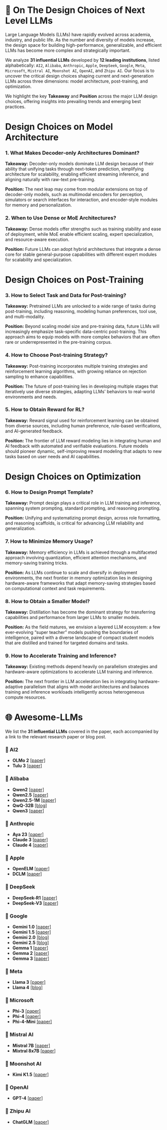 # 📘 On The Design Choices of Next Level LLMs

Large Language Models (LLMs) have rapidly evolved across academia, industry, and public life. As the number and diversity of models increase, the design space for building high-performance, generalizable, and efficient LLMs has become more complex and strategically important.

We analyze **31 influential LLMs** developed by **12 leading institutions**, listed alphabetically: `AI2`, `Alibaba`, `Anthropic`, `Apple`, `DeepSeek`, `Google`, `Meta`, `Microsoft`, `Mistral AI`, `Moonshot AI`, `OpenAI`, and `Zhipu AI`. Our focus is to uncover the critical design choices shaping current and next-generation LLMs across three dimensions: model architecture, post-training, and optimization.

We highlight the key **Takeaway** and **Position** across the major LLM design choices, offering insights into prevailing trends and emerging best practices.

# Design Choices on Model Architecture

### 1. What Makes Decoder-only Architectures Dominant?

**Takeaway:** Decoder-only models dominate LLM design because of their ability that unifying tasks through next-token prediction, simplifying architecture for scalability, enabling efficient streaming inference, and aligning naturally with raw-text pre-training.

**Position:** The next leap may come from modular extensions on top of decoder-only models, such as multimodal encoders for perception, simulators or search interfaces for interaction, and encoder-style modules for memory and personalization.

### 2. When to Use Dense or MoE Architectures?

**Takeaway:** Dense models offer strengths such as training stability and ease of deployment, while MoE enable efficient scaling, expert specialization, and resource-aware execution. 

**Position:** Future LLMs can adopt hybrid architectures that integrate a dense core for stable general-purpose capabilities with different expert modules for scalability and specialization.


# Design Choices on Post-Training

### 3. How to Select Task and Data for Post-training?

**Takeaway:** Pretrained LLMs are unlocked to a wide range of tasks during post-training, including reasoning, modeling human preferences, tool use, and multi-modality.

**Position:** Beyond scaling model size and pre-training data, future LLMs will increasingly emphasize task-specific data-centric post-training. This approach aims to equip models with more complex behaviors that are often rare or underrepresented in the pre-training corpus.


### 4. How to Choose Post-training Strategy?

**Takeaway:** Post-training incorporates multiple training strategies and reinforcement learning algorithms, with growing reliance on rejection sampling to enhance capabilities.


**Position:** The future of post-training lies in developing multiple stages that iteratively use diverse strategies, adapting LLMs' behaviors to real-world environments and needs.



### 5. How to Obtain Reward for RL?

**Takeaway:** Reward signal used for reinforcement learning can be obtained from diverse sources, including human preference, rule-based verifications, and AI-generated feedback.


**Position:** The frontier of LLM reward modeling lies in integrating human and AI feedback with automated and verifiable evaluations. Future models should pioneer dynamic, self-improving reward modeling that adapts to new tasks based on user needs and AI capabilities.


# Design Choices on Optimization

### 6. How to Design Prompt Template?

**Takeaway:** Prompt design plays a critical role in LLM training and inference, spanning system prompting, standard prompting, and reasoning prompting.


**Position:** Unifying and systematizing prompt design, across role formatting, and reasoning scaffolds, is critical for advancing LLM reliability and generalization.


### 7. How to Minimize Memory Usage?

**Takeaway:** Memory efficiency in LLMs is achieved through a multifaceted approach involving quantization, efficient attention mechanisms, and memory-saving training tricks.

**Position:** As LLMs continue to scale and diversify in deployment environments, the next frontier in memory optimization lies in designing hardware-aware frameworks that adapt memory-saving strategies based on computational context and task requirements.


### 8. How to Obtain a Smaller Model?

**Takeaway:** Distillation has become the dominant strategy for transferring capabilities and performance from larger LLMs to smaller models. 


**Position:** As the field matures, we envision a layered LLM ecosystem: a few ever-evolving “super teacher” models pushing the boundaries of intelligence, paired with a diverse landscape of compact student models that are distilled and trained for targeted domains and tasks.


### 9. How to Accelerate Training and Inference?

**Takeaway:** Existing methods depend heavily on parallelism strategies and hardware-aware optimizations to accelerate LLM training and inference.


**Position:** The next frontier in LLM acceleration lies in integrating hardware-adaptive parallelism that aligns with model architectures and balances training and inference workloads intelligently across heterogeneous compute resources.



# 🌐 Awesome-LLMs

We list the **31 influential LLMs** covered in the paper, each accompanied by a link to the relevant research paper or blog post.

### 🏢 AI2
- **OLMo 2** [[paper]](https://arxiv.org/pdf/2501.00656)  
- **Tulu 3** [[paper]](https://arxiv.org/pdf/2411.15124)

### 🏢 Alibaba
- **Qwen2** [[paper]](https://arxiv.org/pdf/2407.10671)  
- **Qwen2.5** [[paper]](https://arxiv.org/pdf/2412.15115)
- **Qwen2.5-1M** [[paper]](https://arxiv.org/pdf/2501.15383)  
- **QwQ-32B** [[blog]](https://qwenlm.github.io/blog/qwq-32b/)
- **Qwen3** [[paper]](https://arxiv.org/pdf/2505.09388)

### 🏢 Anthropic
- **Aya 23** [[paper]](https://arxiv.org/pdf/2405.15032)
- **Claude 3** [[paper]](https://www-cdn.anthropic.com/de8ba9b01c9ab7cbabf5c33b80b7bbc618857627/Model_Card_Claude_3.pdf)
- **Claude 4** [[paper]](https://www-cdn.anthropic.com/6be99a52cb68eb70eb9572b4cafad13df32ed995.pdf)

### 🏢 Apple
- **OpenELM** [[paper]](https://arxiv.org/pdf/2404.14619)
- **DCLM** [[paper]](https://arxiv.org/pdf/2406.11794)

### 🏢 DeepSeek
- **DeepSeek-R1** [[paper]](https://arxiv.org/pdf/2501.12948)
- **DeepSeek-V3** [[paper]](https://arxiv.org/pdf/2412.19437)  

### 🏢 Google
- **Gemini 1.0** [[paper]](https://arxiv.org/pdf/2312.11805)
- **Gemini 1.5** [[paper]](https://arxiv.org/pdf/2403.05530) 
- **Gemini 2.0** [[blog]](https://blog.google/technology/google-deepmind/google-gemini-ai-update-december-2024/)
- **Gemini 2.5** [[blog]](https://blog.google/technology/google-deepmind/gemini-model-thinking-updates-march-2025/)
- **Gemma 1** [[paper]](https://arxiv.org/pdf/2403.08295)
- **Gemma 2** [[paper]](https://arxiv.org/pdf/2408.00118)
- **Gemma 3** [[paper]](https://arxiv.org/pdf/2503.19786)

### 🏢 Meta
- **Llama 3** [[paper]](https://arxiv.org/pdf/2407.21783)  
- **Llama 4** [[blog]](https://ai.meta.com/blog/llama-4-multimodal-intelligence/)

### 🏢 Microsoft
- **Phi-3** [[paper]](https://arxiv.org/pdf/2404.14219)
- **Phi-4** [[paper]](https://arxiv.org/pdf/2412.08905)
- **Phi-4-Mini** [[paper]](https://arxiv.org/pdf/2503.01743)

### 🏢 Mistral AI
- **Mistral 7B** [[paper]](https://arxiv.org/pdf/2310.06825) 
- **Mixtral 8x7B** [[paper]](https://arxiv.org/pdf/2401.04088)

### 🏢 Moonshot AI
- **Kimi K1.5** [[paper]](https://arxiv.org/pdf/2501.12599)

### 🏢 OpenAI
- **GPT-4** [[paper]](https://arxiv.org/pdf/2303.08774)

### 🏢 Zhipu AI
- **ChatGLM** [[paper]](https://arxiv.org/pdf/2406.12793)
